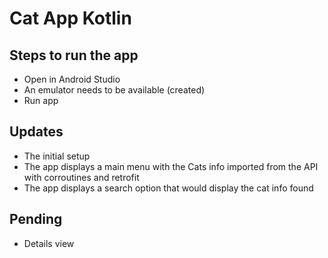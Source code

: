 # Cat App Kotlin

## Steps to run the app

- Open in Android Studio
- An emulator needs to be available (created)
- Run app

## Updates
- The initial setup
- The app displays a main menu with the Cats info imported from the API with corroutines and retrofit
- The app displays a search option that would display the cat info found

## Pending
- Details view
